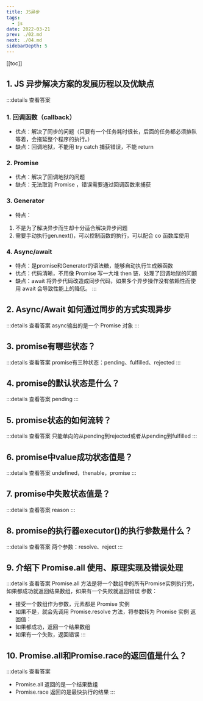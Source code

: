 ```yaml
---
title: JS异步
tags: 
  - js
date: 2022-03-21
prev: ./02.md
next: ./04.md
sidebarDepth: 5
---
```

[[toc]]
## 1. JS 异步解决方案的发展历程以及优缺点

:::details 查看答案
### 1. 回调函数（callback）
- 优点：解决了同步的问题（只要有一个任务耗时很长，后面的任务都必须排队 等着，会拖延整个程序的执行。） 
- 缺点：回调地狱，不能用 try catch 捕获错误，不能 return 

### 2. Promise
- 优点：解决了回调地狱的问题
- 缺点：无法取消 Promise ，错误需要通过回调函数来捕获 

### 3. Generator
- 特点：
1. 不是为了解决异步而生却十分适合解决异步问题
2. 需要手动执行gen.next()，可以控制函数的执行，可以配合 co 函数库使用 

### 4. Async/await
- 特点：是promise和Generator的语法糖，能够自动执行生成器函数
- 优点：代码清晰，不用像 Promise 写一大堆 then 链，处理了回调地狱的问题
- 缺点：await 将异步代码改造成同步代码，如果多个异步操作没有依赖性而使 用 await 会导致性能上的降低。
::: 

## 2. Async/Await 如何通过同步的方式实现异步

:::details 查看答案
async输出的是一个 Promise 对象
:::

## 3. promise有哪些状态？
:::details 查看答案
promise有三种状态：pending、fulfilled、rejected
:::
## 4. promise的默认状态是什么？
:::details 查看答案
pending
:::
## 5. promise状态的如何流转？
:::details 查看答案
只能单向的从pending到rejected或者从pending到fulfilled
:::
## 6. promise中value成功状态值是？
:::details 查看答案
undefined，thenable，promise
:::
## 7. promise中失败状态值是？
:::details 查看答案
reason
:::
## 8. promise的执行器executor()的执行参数是什么？
:::details 查看答案
两个参数：resolve、reject
:::

## 9. 介绍下 Promise.all 使用、原理实现及错误处理

:::details 查看答案
Promise.all 方法是将一个数组中的所有Promise实例执行完，如果都成功就返回结果数组，如果有一个失败就返回错误
参数：
- 接受一个数组作为参数，元素都是 Promise 实例
- 如果不是，就会先调用 Promise.resolve 方法，将参数转为 Promise 实例
返回值：
- 如果都成功，返回一个结果数组
- 如果有一个失败，返回错误
:::

## 10. Promise.all和Promise.race的返回值是什么？
:::details 查看答案
- Promise.all 返回的是一个结果数组
- Promise.race 返回的是最快执行的结果
:::